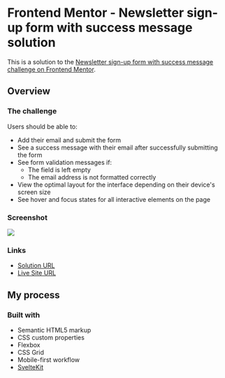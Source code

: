 # Frontend Mentor - Newsletter sign-up form with success message solution

This is a solution to the [Newsletter sign-up form with success message challenge on Frontend Mentor](https://www.frontendmentor.io/challenges/newsletter-signup-form-with-success-message-3FC1AZbNrv).

## Overview

### The challenge

Users should be able to:

- Add their email and submit the form
- See a success message with their email after successfully submitting the form
- See form validation messages if:
  - The field is left empty
  - The email address is not formatted correctly
- View the optimal layout for the interface depending on their device's screen size
- See hover and focus states for all interactive elements on the page

### Screenshot

![](./screenshot.jpg)

### Links

- [Solution URL](https://www.frontendmentor.io/challenges/newsletter-signup-form-with-success-message-3FC1AZbNrv/hub)
- [Live Site URL](https://daniel-livingston.github.io/fm-newsletter-signup-with-success/)

## My process

### Built with

- Semantic HTML5 markup
- CSS custom properties
- Flexbox
- CSS Grid
- Mobile-first workflow
- [SvelteKit](https://kit.svelte.dev/)
